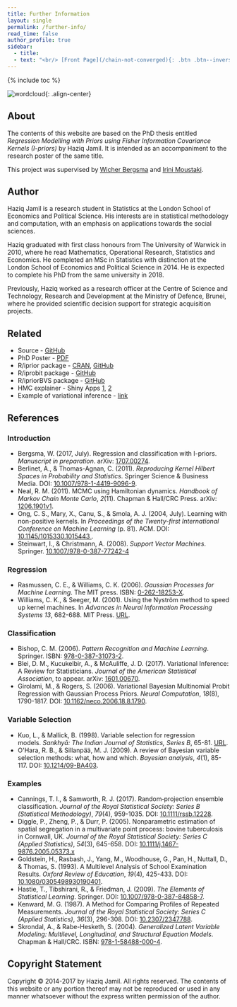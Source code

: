 ```yaml
---
title: Further Information
layout: single
permalink: /further-info/
read_time: false
author_profile: true
sidebar:
  - title:
  - text: "<br/> [Front Page](/chain-not-converged){: .btn .btn--inverse}"
---
```


{% include toc %}

![wordcloud](/assets/images/wordcloud_2.png){: .align-center}

## About

The contents of this website are based on the PhD thesis entitled *Regression Modelling with Priors using Fisher Information Covariance Kernels (I-priors)* by Haziq Jamil. It is intended as an accompaniment to the research poster of the same title.

This project was supervised by [Wicher Bergsma](http://www.lse.ac.uk/researchandexpertise/experts/profile.aspx?KeyValue=w.p.bergsma%40lse.ac.uk) and [Irini Moustaki](http://stats.lse.ac.uk/moustaki/).



## Author

Haziq Jamil is a research student in Statistics at the London School of Economics and Political Science.
His interests are in statistical methodology and computation, with an emphasis on applications towards the social sciences.

Haziq graduated with first class honours from The University of Warwick in 2010, where he read Mathematics, Operational Research, Statistics and Economics. 
He completed an MSc in Statistics with distinction at the London School of Economics and Political Science in 2014. 
He is expected to complete his PhD from the same university in 2018.

Previously, Haziq worked as a research officer at the Centre of Science and Technology, Research and Development at the Ministry of Defence, Brunei, where he provided scientific decision support for strategic acquisition projects.

<!-- ## Citation

[TBC] -->

## Related

- Source - [GitHub](https://github.com/haziqj/phd-poster)
- PhD Poster - [PDF](/my-phd-poster.pdf)
- R/iprior package - [CRAN](https://cran.r-project.org/package=iprior), [GitHub](https://github.com/haziqjamil/iprior)
- R/iprobit package - [GitHub](https://github.com/haziqjamil/iprobit)
- R/ipriorBVS package - [GitHub](https://github.com/haziqjamil/ipriorBVS)
- HMC explainer - Shiny Apps [1](https://haziqjamil.shinyapps.io/hmc1/), [2](https://haziqjamil.shinyapps.io/hmc2/)
- Example of variational inference - [link](http://phd3.haziqj.ml/#supplementary-material)



## References

### Introduction

- Bergsma, W. (2017, July). Regression and classification with I-priors. _Manuscript in preparation_. arXiv: [1707.00274](https://arxiv.org/abs/1707.00274).  
- Berlinet, A., & Thomas-Agnan, C. (2011). _Reproducing Kernel Hilbert Spaces in Probability and Statistics_. Springer Science & Business Media. DOI: [10.1007/978-1-4419-9096-9](https://dx.doi.org/10.1007/978-1-4419-9096-9).
- Neal, R. M. (2011). MCMC using Hamiltonian dynamics. _Handbook of Markov Chain Monte Carlo_, _2_(11). Chapman & Hall/CRC Press. arXiv: [1206.1901v1](https://arxiv.org/pdf/1206.1901.pdf).
- Ong, C. S., Mary, X., Canu, S., & Smola, A. J. (2004, July). Learning with non-positive kernels. In _Proceedings of the Twenty-first International Conference on Machine Learning_ (p. 81). ACM. DOI: [10.1145/1015330.1015443
](https://doi.org/10.1145/1015330.1015443).
- Steinwart, I., & Christmann, A. (2008). _Support Vector Machines_. Springer. [10.1007/978-0-387-77242-4](https://dx.doi.org/10.1007/978-0-387-77242-4)

### Regression

- Rasmussen, C. E., & Williams, C. K. (2006). _Gaussian Processes for Machine Learning_. The MIT press. ISBN: [0-262-18253-X](http://www.gaussianprocess.org/gpml/).
- Williams, C. K., & Seeger, M. (2001). Using the Nyström method to speed up kernel machines. In _Advances in Neural Information Processing Systems 13_, 682-688. MIT Press. [URL](http://papers.nips.cc/paper/1866-using-the-nystrom-method-to-speed-up-kernel-machines.pdf).

### Classification

- Bishop, C. M. (2006). _Pattern Recognition and Machine Learning_. Springer. ISBN: [978-0-387-31073-2](http://www.springer.com/gb/book/9780387310732).
- Blei, D. M., Kucukelbir, A., & McAuliffe, J. D. (2017). Variational Inference: A Review for Statisticians. *Journal of the American Statistical Association*, to appear. arXiv: [1601.00670](https://arxiv.org/abs/1601.00670).
- Girolami, M., & Rogers, S. (2006). Variational Bayesian Multinomial Probit Regression with Gaussian Process Priors. _Neural Computation_, _18_(8), 1790-1817. DOI: [10.1162/neco.2006.18.8.1790](http://dx.doi.org/10.1162/neco.2006.18.8.1790).

### Variable Selection

- Kuo, L., & Mallick, B. (1998). Variable selection for regression models. _Sankhyā: The Indian Journal of Statistics, Series B_, 65-81. [URL](http://sankhya.isical.ac.in/search/60b1/lynnfnl.html).
- O'Hara, R. B., & Sillanpää, M. J. (2009). A review of Bayesian variable selection methods: what, how and which. _Bayesian analysis_, _4_(1), 85-117. DOI: [10.1214/09-BA403](http://dx.doi.org/10.1214/09-BA403).

### Examples

- Cannings, T. I., & Samworth, R. J. (2017). Random‐projection ensemble classification. _Journal of the Royal Statistical Society: Series B (Statistical Methodology)_, _79_(4), 959-1035. DOI: [10.1111/rssb.12228](http://dx.doi.org/10.1111/rssb.12228).
- Diggle, P., Zheng, P., & Durr, P. (2005). Nonparametric estimation of spatial segregation in a multivariate point process: bovine tuberculosis in Cornwall, UK. _Journal of the Royal Statistical Society: Series C (Applied Statistics)_, _54_(3), 645-658. DOI: [10.1111/j.1467-9876.2005.05373.x](http://dx.doi.org/10.1111/j.1467-9876.2005.05373.x)
- Goldstein, H., Rasbash, J., Yang, M., Woodhouse, G., Pan, H., Nuttall, D., & Thomas, S. (1993). A Multilevel Analysis of School Examination Results. _Oxford Review of Education_, _19_(4), 425-433. DOI: [10.1080/0305498930190401](http://dx.doi.org/10.1080/0305498930190401).
- Hastie, T., Tibshirani, R., & Friedman, J. (2009). _The Elements of Statistical Learning_. Springer. DOI: [10.1007/978-0-387-84858-7](https://dx.doi.org/10.1007/978-0-387-84858-7).
- Kenward, M. G. (1987). A Method for Comparing Profiles of Repeated Measurements. _Journal of the Royal Statistical Society: Series C (Applied Statistics)_, _36_(3), 296-308. DOI: [10.2307/2347788](https://dx.doi.org/10.2307/2347788).
- Skrondal, A., & Rabe-Hesketh, S. (2004). _Generalized Latent Variable Modeling: Multilevel, Longitudinal, and Structural Equation Models_. Chapman & Hall/CRC. ISBN: [978-1-58488-000-4](https://www.crcpress.com/Generalized-Latent-Variable-Modeling-Multilevel-Longitudinal-and-Structural/Skrondal-Rabe-Hesketh/p/book/9781584880004).



## Copyright Statement

Copyright © 2014-2017 by Haziq Jamil. All rights reserved. The contents of this website or any portion thereof may not be reproduced or used in any manner whatsoever without the express written permission of the author.